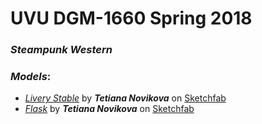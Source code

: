 # **UVU DGM-1660 Spring 2018**

### *Steampunk Western*
### *Models*:

- *[Livery Stable](https://github.com/novikovaTanya/1660Theme/tree/master/maya/scenes/LiveryStable)* by ***Tetiana Novikova*** on [Sketchfab](https://sketchfab.com/models/dad1dd64162244c7b3083dca757675cf/embed)
- *[Flask](https://github.com/novikovaTanya/1660Theme/tree/master/maya/scenes/Flask)* by ***Tetiana Novikova*** on [Sketchfab](https://sketchfab.com/models/568922ace5004aad9144606f5f351295/embed)
